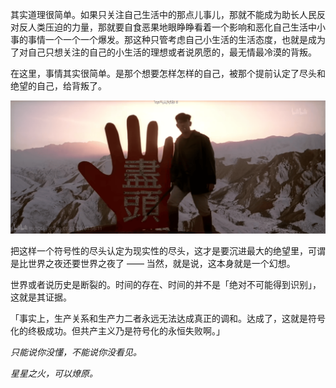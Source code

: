其实道理很简单。如果只关注自己生活中的那点儿事儿，那就不能成为助长人民反对反人类压迫的力量，那就要自食恶果地眼睁睁看着一个影响和恶化自己生活中小事的事情一个一个一个爆发。那这种只管考虑自己小生活的生活态度，也就是成为了对自己只想关注的自己的小生活的理想或者说夙愿的，最无情最冷漠的背叛。

在这里，事情其实很简单。是那个想要怎样怎样的自己，被那个提前认定了尽头和绝望的自己，给背叛了。

![nil-of-nil.there-is-one](./6328906@1692924170@2.png)

把这样一个符号性的尽头认定为现实性的尽头，这才是要沉进最大的绝望里，可谓是比世界之夜还要世界之夜了 —— 当然，就是说，这本身就是一个幻想。

世界或者说历史是断裂的。时间的存在、时间的并不是「绝对不可能得到识别」，这就是其证据。

「事实上，生产关系和生产力二者永远无法达成真正的调和。达成了，这就是符号化的终极成功。但共产主义乃是符号化的永恒失败啊。」

*只能说你没懂，不能说你没看见。*

*星星之火，可以燎原。*
